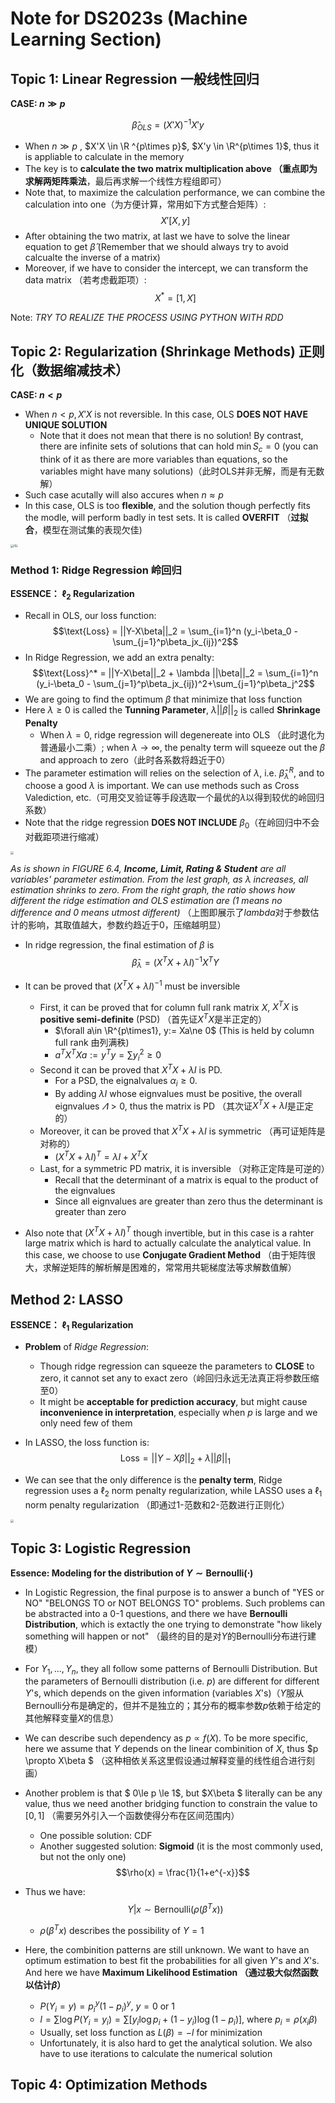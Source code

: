 # Note for DS2023s (Machine Learning Section)

## Topic 1: Linear Regression 一般线性回归

**CASE: $n\gg p$**

$$
\hat{\beta}_{OLS}=(X'X)^{-1}X'y
$$

- When $n\gg p$ , $X'X \in \R ^{p\times p}$, $X'y \in \R^{p\times 1}$, thus it is appliable to calculate in the memory
- The key is to **calculate the two matrix multiplication above （重点即为求解两矩阵乘法**，最后再求解一个线性方程组即可）
- Note that, to maximize the calculation performance, we can combine the calculation into one（为方便计算，常用如下方式整合矩阵）: 
$$X'[X,y]$$
- After obtaining the two matrix, at last we have to solve the linear equation to get $\hat\beta$ (Remember that we should always try to avoid calcualte the inverse of a matrix)
- Moreover, if we have to consider the intercept, we can transform the data matrix （若考虑截距项）:
$$X^\ast = [1,X]$$

Note: *TRY TO REALIZE THE PROCESS USING PYTHON WITH RDD*

## Topic 2: Regularization (Shrinkage Methods) 正则化（数据缩减技术）

**CASE: $n < p$**

- When $n<p, X'X$ is not reversible. In this case, OLS **DOES NOT HAVE UNIQUE SOLUTION**
  - Note that it does not mean that there is no solution! By contrast, there are infinite sets of solutions that can hold $\min S_c = 0$ (you can think of it as there are more variables than equations, so the variables might have many solutions)（此时OLS并非无解，而是有无数解）
- Such case acutally will also accures when $n\approx p$
- In this case, OLS is too **flexible**, and the solution though perfectly fits the modle, will perform badly in test sets. It is called **OVERFIT** （**过拟合**，模型在测试集的表现欠佳)

<img src="https://michael-1313341240.cos.ap-shanghai.myqcloud.com/20230426220524.png" alt="ISL" style="zoom:33%;" />

### Method 1: Ridge Regression 岭回归

**ESSENCE： $\ell_2$ Regularization** 

- Recall in OLS, our loss function:
$$\text{Loss} = ||Y-X\beta||_2 = \sum_{i=1}^n (y_i-\beta_0 - \sum_{j=1}^p\beta_jx_{ij})^2$$
- In Ridge Regression, we add an extra penalty:
$$\text{Loss}^* = ||Y-X\beta||_2 + \lambda ||\beta||_2 = \sum_{i=1}^n (y_i-\beta_0 - \sum_{j=1}^p\beta_jx_{ij})^2+\sum_{j=1}^p\beta_j^2$$
- We are going to find the optimum $\beta$ that minimize that loss function
- Here $\lambda \ge 0$ is called the **Tunning Parameter**, $\lambda ||\beta||_2$ is called **Shrinkage Penalty**
  - When $\lambda = 0$, ridge regression will degenereate into OLS （此时退化为普通最小二乘）; when $\lambda \to \infty$, the penalty term will squeeze out the $\beta$ and approach to zero（此时各系数将趋近于0）
- The parameter estimation will relies on the selection of $\lambda$, i.e. $\hat\beta^R_\lambda$, and to choose a good $\lambda$ is important. We can use methods such as Cross Valediction, etc.（可用交叉验证等手段选取一个最优的$\lambda$以得到较优的岭回归系数）
- Note that the ridge regression **DOES NOT INCLUDE** $\beta_0$（在岭回归中不会对截距项进行缩减）

<img src="https://michael-1313341240.cos.ap-shanghai.myqcloud.com/202304262223284.png" style="zoom:33%;" />

*As is shown in FIGURE 6.4, **Income, Limit, Rating & Student** are all variables' parameter estimation. From the lest graph, as $\lambda$ increases, all estimation shrinks to zero. From the right graph, the ratio shows how different the ridge estimation and OLS estimation are (1 means no difference and 0 means utmost different)* （上图即展示了$lambda$对于参数估计的影响，其取值越大，参数约趋近于0，压缩越明显）

- In ridge regression, the final estimation of $\beta$ is
$$\hat\beta_\lambda = (X^TX+\lambda I)^{-1}X^TY$$
- It can be proved that $(X^TX+\lambda I)^{-1}$ must be inversible
  - First, it can be proved that for column full rank matrix $X$,  $X^TX$ is **positive semi-definite** (PSD) （首先证$X^TX$是半正定的）
    - $\forall a\in \R^{p\times1}, y:= Xa\ne 0$ (This is held by column full rank 由列满秩)
    - $a^TX^TXa := y^Ty=\sum y_i^2\ge0$
  - Second it can be proved that $X^TX+\lambda I$ is PD.
    - For a PSD, the eignalvalues $\alpha_i\ge 0$. 
    - By adding $\lambda I$ whose eignvalues must be positive, the overall eignvalues $\varLambda>0$, thus the matrix is PD （其次证$X^TX+\lambda I$是正定的）
  - Moreover, it can be proved that $X^TX+\lambda I$ is symmetric （再可证矩阵是对称的）
    - $(X^TX+\lambda I)^T = \lambda I+X^TX$
  - Last, for a symmetric PD matrix, it is inversible （对称正定阵是可逆的）
    - Recall that the determinant of a matrix is equal to the product of the eignvalues
    - Since all eignvalues are greater than zero thus the determinant is greater than zero

- Also note that $(X^TX+\lambda I)^T$ though invertible, but in this case is a rahter large matrix which is hard to actually calculate the analytical value. In this case, we choose to use **Conjugate Gradient Method** （由于矩阵很大，求解逆矩阵的解析解是困难的，常常用共轭梯度法等求解数值解）

## Method 2: LASSO

**ESSENCE： $\ell_1$ Regularization**

- **Problem** of *Ridge Regression*:
  - Though ridge regression can squeeze the parameters to **CLOSE** to zero, it cannot set any to exact zero（岭回归永远无法真正将参数压缩至0）
  - It might be **acceptable for prediction accuracy**, but might cause **inconvenience in interpretation**, especially when $p$ is large and we only need few of them

- In LASSO, the loss function is:
$$\text{Loss} = ||Y-X\beta||_2 + \lambda ||\beta||_1 $$

- We can see that the only difference is the **penalty term**, Ridge regression uses a $\ell_2$ norm penalty regularization, while LASSO uses a $\ell_1$ norm penalty regularization （即通过1-范数和2-范数进行正则化）

<img src="https://michael-1313341240.cos.ap-shanghai.myqcloud.com/202304262313143.png" style="zoom:33%;" />

## Topic 3: Logistic Regression

**Essence: Modeling for the distribution of $Y\sim \text{Bernoulli}(\cdot)$**

- In Logistic Regression, the final purpose is to answer a bunch of "YES or NO" "BELONGS TO or NOT BELONGS TO" problems. Such problems can be abstracted into a 0-1 questions, and there we have **Bernoulli Distribution**, which is extactly the one trying to demonstrate "how likely something will happen or not" （最终的目的是对$Y$的Bernoulli分布进行建模）
  
- For $Y_1,...,Y_n$, they all follow some patterns of Bernoulli Distribution. But the parameters of Bernoulli distribution (i.e. $p$) are different for different $Y$'s, which depends on the given information (variables $X$'s)（$Y$服从Bernoulli分布是确定的，但并不是独立的；其分布的概率参数$p$依赖于给定的其他解释变量$X$的信息）
- We can describe such dependency as $p \propto f(X)$. To be more specific, here we assume that $Y$ depends on the linear combinition of $X$, thus $p \propto X\beta $ （这种相依关系这里假设通过解释变量的线性组合进行刻画）
- Another problem is that $ 0\le p \le 1$, but $X\beta $ literally can be any value, thus we need another bridging function to constrain the value to $[0,1]$ （需要另外引入一个函数使得分布在区间范围内）
  - One possible solution: CDF
  - Another suggested solution: **Sigmoid** (it is the most commonly used, but not the only one)
  $$\rho(x) = \frac{1}{1+e^{-x}}$$
- Thus we have:
  $$Y|x \sim \text{Bernoulli}(\rho(\beta^T x))$$
  - $\rho(\beta^T x)$ describes the possibility of $Y=1$
  
- Here, the combinition patterns are still unknown. We want to have an optimum estimation to best fit the probabilities for all given $Y$'s and $X$'s. And here we have **Maximum Likelihood Estimation （通过极大似然函数以估计$\beta$）**
  - $P(Y_i = y) = p_i^y(1-p_i)^y,~ y = 0~ \text{or}~ 1$
  - $l = \sum \log P(Y_i =y_i) = \sum[ y_i \log p_i + ( 1 - y_i) \log (1 - p_i)]$, where $p_i = \rho(x_i \beta)$
  - Usually, set loss function as $L(\beta) = -l$ for minimization
  - Unfortunately, it is also hard to get the analytical solution. We also have to use iterations to calculate the numerical solution

## Topic 4: Optimization Methods
